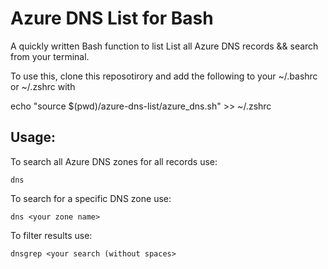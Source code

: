 # Azure DNS List for Bash
A quickly written Bash function to list List all Azure DNS records &amp;&amp; search from your terminal. 

To use this, clone this reposotirory and add the following to your ~/.bashrc or ~/.zshrc with

echo "source $(pwd)/azure-dns-list/azure_dns.sh" >> ~/.zshrc

## Usage:

To search all Azure DNS zones for all records use:

`dns`

To search for a specific DNS zone use:

`dns <your zone name>`

To filter results use:

`dnsgrep <your search (without spaces>`

